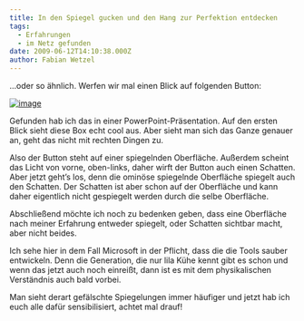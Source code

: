 ```yaml
---
title: In den Spiegel gucken und den Hang zur Perfektion entdecken
tags:
  - Erfahrungen
  - im Netz gefunden
date: 2009-06-12T14:10:38.000Z
author: Fabian Wetzel
---
```


…oder so ähnlich. Werfen wir mal einen Blick auf folgenden Button:

[![image](https://az275061.vo.msecnd.net/blogmedia/2009/06/image-thumb7.png "image")](https://az275061.vo.msecnd.net/blogmedia/2009/06/image20.png) 

Gefunden hab ich das in einer PowerPoint-Präsentation. Auf den ersten Blick sieht diese Box echt cool aus. Aber sieht man sich das Ganze genauer an, geht das nicht mit rechten Dingen zu.

Also der Button steht auf einer spiegelnden Oberfläche. Außerdem scheint das Licht von vorne, oben-links, daher wirft der Button auch einen Schatten. Aber jetzt geht’s los, denn die ominöse spiegelnde Oberfläche spiegelt auch den Schatten. Der Schatten ist aber schon auf der Oberfläche und kann daher eigentlich nicht gespiegelt werden durch die selbe Oberfläche.

Abschließend möchte ich noch zu bedenken geben, dass eine Oberfläche nach meiner Erfahrung entweder spiegelt, oder Schatten sichtbar macht, aber nicht beides.

Ich sehe hier in dem Fall Microsoft in der Pflicht, dass die die Tools sauber entwickeln. Denn die Generation, die nur lila Kühe kennt gibt es schon und wenn das jetzt auch noch einreißt, dann ist es mit dem physikalischen Verständnis auch bald vorbei.

Man sieht derart gefälschte Spiegelungen immer häufiger und jetzt hab ich euch alle dafür sensibilisiert, achtet mal drauf!


